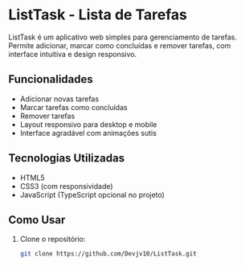 # ListTask - Lista de Tarefas

ListTask é um aplicativo web simples para gerenciamento de tarefas. Permite adicionar, marcar como concluídas e remover tarefas, com interface intuitiva e design responsivo.

## Funcionalidades

- Adicionar novas tarefas
- Marcar tarefas como concluídas
- Remover tarefas
- Layout responsivo para desktop e mobile
- Interface agradável com animações sutis

## Tecnologias Utilizadas

- HTML5
- CSS3 (com responsividade)
- JavaScript (TypeScript opcional no projeto)

## Como Usar

1. Clone o repositório:
   ```bash
   git clone https://github.com/Devjv10/ListTask.git
